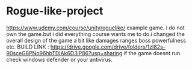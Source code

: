 # Rogue-like-project
https://www.udemy.com/course/unityroguelike/ example game. i do not own the game.but i did everything course wants me to do.i changed the overall design of the game a bit like damages ranges boss powerfulness etc.
BUILD LINK : https://drive.google.com/drive/folders/1zI82s-90sceG8PNo96hbTDIAk6D3lP86?usp=sharing
if the game doesnt run check windows defender or your antivirus.
